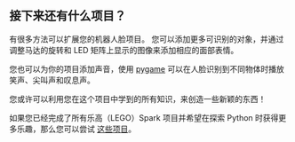 ## 接下来还有什么项目？

有很多方法可以扩展您的机器人脸项目。 您可以添加更多可识别的对象，并通过调整马达的旋转和 LED 矩阵上显示的图像来添加相应的面部表情。

您也可以为你的项目添加声音，使用 [pygame](https://www.pygame.org/wiki/GettingStarted) 可以在人脸识别到不同物体时播放笑声、尖叫声和叹息声。

您或许可以利用您在这个项目中学到的所有知识，来创造一些新颖的东西！

如果您已经完成了所有乐高（LEGO）Spark 项目并希望在探索 Python 时获得更多乐趣，那么您可以尝试 [这些项目](https://projects.raspberrypi.org/en/projects?software%5B%5D=python)。
